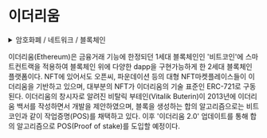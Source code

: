 # 이더리움

<details>

<summary>암호화폐 / 네트워크 / 블록체인</summary>



</details>

이더리움(Ethereum)은 금융거래 기능에 한정되던 1세대 블록체인인 '비트코인'에 스마트컨트랙을 적용하여 블록체인 위에 다양한 dapp을 구현가능하게 한 2세대 블록체인 플랫폼이다. NFT에 있어서도 오픈씨, 파운데이션 등의 대형 NFT마켓플레이스들이 이더리움을 기반하고 있으며, 대부분의 NFT가 이더리움의 기술 표준인 ERC-721로 구동된다. 이더리움의 창시자로 알려진 비탈릭 부테인(Vitalik Buterin)이 2013년에 이더리움 백서를 작성하면서 개발을 제안하였으며, 블록을 생성하는 합의 알고리즘으로는 비트코인과 같이 작업증명(POS)를 채택하고 있다. 이후 '이더리움 2.0' 업데이트를 통해 합의 알고리즘으로 POS(Proof of stake)를 도입할 예정이다.
